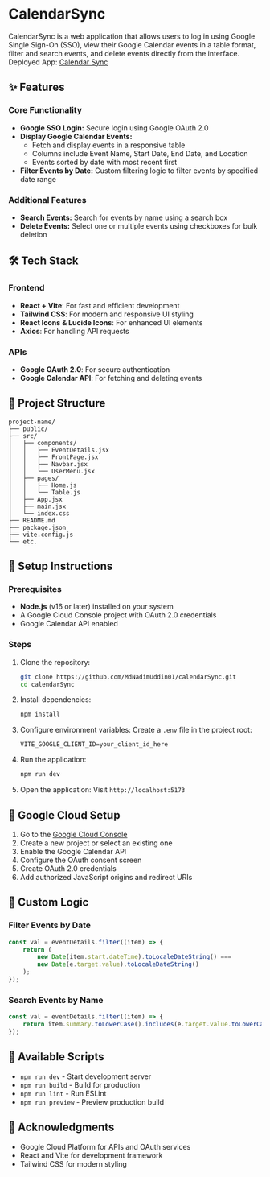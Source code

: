 # CalendarSync

CalendarSync is a web application that allows users to log in using Google Single Sign-On (SSO), view their Google Calendar events in a table format, filter and search events, and delete events directly from the interface.
Deployed App: [Calendar Sync](https://calendar-sync-two.vercel.app/)

## ✨ Features

### Core Functionality
- **Google SSO Login:** Secure login using Google OAuth 2.0
- **Display Google Calendar Events:** 
  - Fetch and display events in a responsive table
  - Columns include Event Name, Start Date, End Date, and Location
  - Events sorted by date with most recent first
- **Filter Events by Date:** Custom filtering logic to filter events by specified date range

### Additional Features
- **Search Events:** Search for events by name using a search box
- **Delete Events:** Select one or multiple events using checkboxes for bulk deletion
  
## 🛠️ Tech Stack

### Frontend
- **React + Vite**: For fast and efficient development
- **Tailwind CSS**: For modern and responsive UI styling
- **React Icons & Lucide Icons**: For enhanced UI elements
- **Axios**: For handling API requests

### APIs
- **Google OAuth 2.0**: For secure authentication
- **Google Calendar API**: For fetching and deleting events

## 📁 Project Structure
```
project-name/
├── public/
├── src/
│   ├── components/
│   │   ├── EventDetails.jsx
│   │   ├── FrontPage.jsx
│   │   ├── Navbar.jsx
│   │   └── UserMenu.jsx
│   ├── pages/
│   │   ├── Home.js
│   │   └── Table.js
│   ├── App.jsx
│   ├── main.jsx
│   └── index.css
├── README.md
├── package.json
├── vite.config.js
└── etc.
```

## 🚀 Setup Instructions

### Prerequisites
- **Node.js** (v16 or later) installed on your system
- A Google Cloud Console project with OAuth 2.0 credentials
- Google Calendar API enabled

### Steps
1. Clone the repository:
    ```bash
    git clone https://github.com/MdNadimUddin01/calendarSync.git
    cd calendarSync
    ```

2. Install dependencies:
    ```bash
    npm install
    ```

3. Configure environment variables:
   Create a `.env` file in the project root:
   ```env
   VITE_GOOGLE_CLIENT_ID=your_client_id_here
   ```

4. Run the application:
    ```bash
    npm run dev
    ```

5. Open the application:
   Visit `http://localhost:5173`

## 🔑 Google Cloud Setup

1. Go to the [Google Cloud Console](https://console.cloud.google.com/)
2. Create a new project or select an existing one
3. Enable the Google Calendar API
4. Configure the OAuth consent screen
5. Create OAuth 2.0 credentials
6. Add authorized JavaScript origins and redirect URIs

## 🧮 Custom Logic

### Filter Events by Date
```javascript
const val = eventDetails.filter((item) => {
    return (
        new Date(item.start.dateTime).toLocaleDateString() ===
        new Date(e.target.value).toLocaleDateString()
    );
});
```

### Search Events by Name
```javascript
const val = eventDetails.filter((item) => {
    return item.summary.toLowerCase().includes(e.target.value.toLowerCase());
});
```

## 📜 Available Scripts
- `npm run dev` - Start development server
- `npm run build` - Build for production
- `npm run lint` - Run ESLint
- `npm run preview` - Preview production build


## 🙏 Acknowledgments
- Google Cloud Platform for APIs and OAuth services
- React and Vite for development framework
- Tailwind CSS for modern styling
